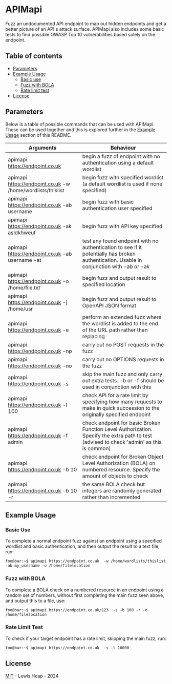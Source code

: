 # APIMapi
Fuzz an undocumented API endpoint to map out hidden endpoints and get a better picture of an API's attack surface. APIMapi also includes some basic tests to find possible OWASP Top 10 vulnerabilities based solely on the endpoint.

## Table of contents

  * [Parameters](#parameters)
  * [Example Usage](#example-usage)
     * [Basic use](#basic-use)
     * [Fuzz with BOLA](#fuzz-with-bola)
     * [Rate limit test](#rate-limit-test)
  * [License](#license)

## Parameters
Below is a table of possible commands that can be used with APIMapi. These can be used together and this is explored further in the [Example Usage](#example-usage) section of this README.

| Arguments        | Behaviour     |
|--------------|-----------|
| apimapi https://endpoint.co.uk | begin a fuzz of endpoint with no authentication using a default wordlist |
| apimapi https://endpoint.co.uk  -w /home/wordlists/thislist      | begin fuzz with specified wordlist (a default wordlist is used if none specified) |
| apimapi https://endpoint.co.uk  -ab username  | begin fuzz with basic authentication user specified |
| apimapi https://endpoint.co.uk  -ak asldkhweuf| begin fuzz with API key specified |
| apimapi https://endpoint.co.uk  -ab username -at  | test any found endpoint with no authentication to see if it potentially has broken authentication. Usable in conjunction with -ab or -ak |
| apimapi https://endpoint.co.uk  -o /home/file.txt | begin fuzz and output result to specified location |
| apimapi https://endpoint.co.uk  -j /home/usr | begin fuzz and output result to OpenAPI JSON format |
| apimapi https://endpoint.co.uk -e | perform an extended fuzz where the wordlist is added to the end of the URL path rather than replacing |
| apimapi https://endpoint.co.uk  -np | carry out no POST requests in the fuzz |
| apimapi https://endpoint.co.uk  -no | carry out no OPTIONS requests in the fuzz |
| apimapi https://endpoint.co.uk -s | skip the main fuzz and only carry out extra tests. -b or -f should be used in conjunction with this |
| apimapi https://endpoint.co.uk  -l 100 | check API for a rate limit by specifying how many requests to make in quick succession to the originally specified endpoint |
| apimapi https://endpoint.co.uk -f admin | check endpoint for basic Broken Function Level Authorization. Specify the extra path to test (advised to check 'admin' as this is common)|
| apimapi https://endpoint.co.uk -b 10 | check endpoint for Broken Object Level Authorization (BOLA) on numbered resource. Specify the amount of objects to check |
| apimapi https://endpoint.co.uk -b 10 -r | the same BOLA check but integers are randomly generated rather than incremented |

## Example Usage
### Basic Use
To complete a normal endpoint fuzz against an endpoint using a specified wordlist and basic authentication, and then output the result to a text file, run:
```console
foo@bar:~$ apimapi https://endpoint.co.uk  -w /home/wordlists/thislist -ab my_username -o /home/filelocation
```
### Fuzz with BOLA
To complete a BOLA check on a numbered resource in an endpoint using a random set of numbers, without first completing the main fuzz seen above, and output this to a file, use:
```console
foo@bar:~$ apimapi https://endpoint.co.uk/123  -s -b 100 -r -o /home/filelocation
```
### Rate Limit Test
To check if your target endpoint has a rate limit, skipping the main fuzz, run:
```console
foo@bar:~$ apimapi https://endpoint.co.uk  -s -l 10000
```

## License
[MIT](LICENSE.txt) - Lewis Heap - 2024